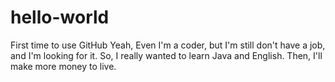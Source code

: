 # hello-world
First time to use GitHub
Yeah, Even I'm a coder, but I'm still don't have a job, and I'm looking for it.
So, I really wanted to learn Java and English. Then, I'll make more money to live.
